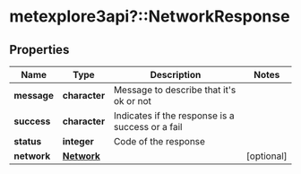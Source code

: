 # metexplore3api?::NetworkResponse


## Properties
Name | Type | Description | Notes
------------ | ------------- | ------------- | -------------
**message** | **character** | Message to describe that it&#39;s ok or not | 
**success** | **character** | Indicates if the response is a success or a fail | 
**status** | **integer** | Code of the response | 
**network** | [**Network**](Network.md) |  | [optional] 


